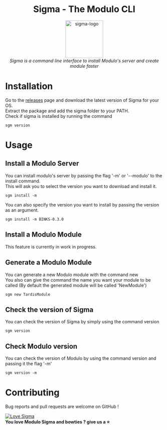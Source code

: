 <h1 align="center">Sigma - The Modulo CLI</h1>

<p align="center">
  <img src="https://chillycheesy.com/ressources/sigma.png" alt="sigma-logo" width="120px" height="120px"/>
  <br>
  <i>Sigma is a command line interface to install Modulo's server and create module faster</i>
  <br>
</p>

# Installation


Go to the [releases](https://github.com/ChillyCheesy/SigmaCLI/releases/latest) page and download the latest version of Sigma for your OS.  
Extract the package and add the sigma folder to your PATH.  
Check if sigma is installed by running the command

```
sgm version
```

# Usage

## Install a Modulo Server

You can install modulo's server by passing the flag '-m' or '--modulo' to the install command.  
This will ask you to select the version you want to download and install it.

```
sgm install -m
```

You can also specify the version you want to install by passing the version as an argument.

```
sgm install -m BINKS-0.3.0
```

## Install a Modulo Module

This feature is currently in work in progress.

## Generate a Modulo Module

You can generate a new Modulo module with the command new  
You also can give the command the name you want your module to be called (By default the generated module will be called 'NewModule')

```
sgm new TardisModule
```

## Check the version of Sigma

You can check the version of Sigma by simply using the command version

```
sgm version
```

## Check Modulo version

You can check the version of Modulo by using the command version and passing it the flag '-m'

```
sgm version -m
```

# Contributing

Bug reports and pull requests are welcome on GitHub !

[![Love Sigma](https://img.shields.io/badge/sigma-love-purple)](https://github.com/chillycheesy/sigmaCLI)   
**You love Modulo Sigma and bowties ? give us a :star:**
